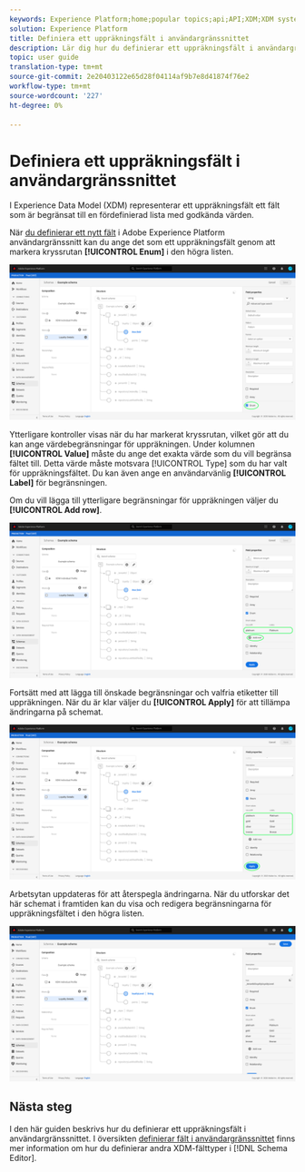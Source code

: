 ```yaml
---
keywords: Experience Platform;home;popular topics;api;API;XDM;XDM system;experience data model;data model;ui;workspace;enum;field;
solution: Experience Platform
title: Definiera ett uppräkningsfält i användargränssnittet
description: Lär dig hur du definierar ett uppräkningsfält i användargränssnittet för Experience Platform.
topic: user guide
translation-type: tm+mt
source-git-commit: 2e20403122e65d28f04114af9b7e8d41874f76e2
workflow-type: tm+mt
source-wordcount: '227'
ht-degree: 0%

---
```



# Definiera ett uppräkningsfält i användargränssnittet

I Experience Data Model (XDM) representerar ett uppräkningsfält ett fält som är begränsat till en fördefinierad lista med godkända värden.

När [du definierar ett nytt fält](./overview.md#define) i Adobe Experience Platform användargränssnitt kan du ange det som ett uppräkningsfält genom att markera kryssrutan **[!UICONTROL Enum]** i den högra listen.

![](../../images/ui/fields/special/enum.png)

Ytterligare kontroller visas när du har markerat kryssrutan, vilket gör att du kan ange värdebegränsningar för uppräkningen. Under kolumnen **[!UICONTROL Value]** måste du ange det exakta värde som du vill begränsa fältet till. Detta värde måste motsvara [!UICONTROL Type] som du har valt för uppräkningsfältet. Du kan även ange en användarvänlig **[!UICONTROL Label]** för begränsningen.

Om du vill lägga till ytterligare begränsningar för uppräkningen väljer du **[!UICONTROL Add row]**.

![](../../images/ui/fields/special/enum-add-row.png)

Fortsätt med att lägga till önskade begränsningar och valfria etiketter till uppräkningen. När du är klar väljer du **[!UICONTROL Apply]** för att tillämpa ändringarna på schemat.

![](../../images/ui/fields/special/enum-configured.png)

Arbetsytan uppdateras för att återspegla ändringarna. När du utforskar det här schemat i framtiden kan du visa och redigera begränsningarna för uppräkningsfältet i den högra listen.

![](../../images/ui/fields/special/enum-applied.png)

## Nästa steg

I den här guiden beskrivs hur du definierar ett uppräkningsfält i användargränssnittet. I översikten [definierar fält i användargränssnittet](./overview.md#special) finns mer information om hur du definierar andra XDM-fälttyper i [!DNL Schema Editor].